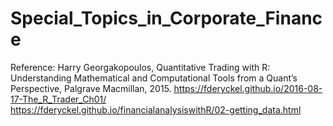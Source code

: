 # Special_Topics_in_Corporate_Finance
Reference:
Harry Georgakopoulos, Quantitative Trading with R: Understanding Mathematical and Computational Tools from a Quant’s Perspective, Palgrave Macmillan, 2015.
https://fderyckel.github.io/2016-08-17-The_R_Trader_Ch01/
https://fderyckel.github.io/financialanalysiswithR/02-getting_data.html
